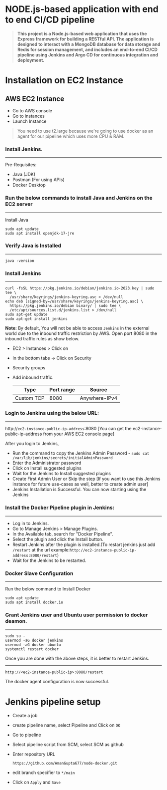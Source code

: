 # NODE.js-based application with end to end CI/CD pipeline
> **This project is a Node.js-based web application that uses the Express framework for building a RESTful API. The application is designed to interact with a MongoDB database for data storage and Redis for session management,
> and includes an end-to-end CI/CD pipeline using Jenkins and Argo CD for continuous integration and deployment.**
# Installation on EC2 Instance

## AWS EC2 Instance

- Go to AWS console
- Go to instances
- Launch Instance
> You need to use t2.large because we're going to use docker as an agent for our pipeline which uses more CPU & RAM.

### Install Jenkins.
***
Pre-Requisites:
 - Java (JDK)
 - Postman (For using APIs)
 - Docker Desktop

### Run the below commands to install Java and Jenkins on the EC2 server
***
Install Java

```
sudo apt update
sudo apt install openjdk-17-jre
```
### Verify Java is Installed
***
```
java -version

```
### Install Jenkins
***
```
curl -fsSL https://pkg.jenkins.io/debian/jenkins.io-2023.key | sudo tee \
  /usr/share/keyrings/jenkins-keyring.asc > /dev/null
echo deb [signed-by=/usr/share/keyrings/jenkins-keyring.asc] \
  https://pkg.jenkins.io/debian binary/ | sudo tee \
  /etc/apt/sources.list.d/jenkins.list > /dev/null
sudo apt-get update
sudo apt-get install jenkins
```
**Note:** By default, You will not be able to access `Jenkins` in the external world due to the inbound traffic restriction by AWS. Open port 8080 in the inbound traffic rules as show below.

- EC2 > Instances > Click on <Instance-ID>
- In the bottom tabs -> Click on Security
- Security groups
- Add inbound traffic.
  
  |Type|Port range|Source|     
  |----|----------|-------|    
  |Custom TCP|8080|Anywhere-IPv4|

### Login to Jenkins using the below URL:
***
http://`ec2-instance-public-ip-address`:8080    [You can get the ec2-instance-public-ip-address from your AWS EC2 console page]

After you login to Jenkins, 
- Run the command to copy the Jenkins Admin Password - `sudo cat /var/lib/jenkins/secrets/initialAdminPassword`
- Enter the Administrator password
- Click on Install suggested plugins
- Wait for the Jenkins to Install suggested plugins
- Create First Admin User or Skip the step [If you want to use this Jenkins instance for future use-cases as well, better to create admin user]
- Jenkins Installation is Successful. You can now starting using the Jenkins

### Install the Docker Pipeline plugin in Jenkins:
***
   - Log in to Jenkins.
   - Go to Manage Jenkins > Manage Plugins.
   - In the Available tab, search for "Docker Pipeline".
   - Select the plugin and click the Install button.
   - Restart Jenkins after the plugin is installed.(To restart jenkins just add `/restart` at the url example:`http://ec2-instance-public-ip-address:8080/restart`)
   - Wait for the Jenkins to be restarted.

### Docker Slave Configuration
***
Run the below command to Install Docker

```
sudo apt update
sudo apt install docker.io
```
 
### Grant Jenkins user and Ubuntu user permission to docker deamon.
***
```
sudo su - 
usermod -aG docker jenkins
usermod -aG docker ubuntu
systemctl restart docker
```

Once you are done with the above steps, it is better to restart Jenkins.
***
```
http://<ec2-instance-public-ip>:8080/restart

```

The docker agent configuration is now successful.

# Jenkins pipeline setup

- Create a job
- create pipeline name, select Pipeline and Click on `OK`
- Go to pipeline
- Select pipeline script from SCM, select SCM as github
- Enter repository URL

  ```
  https://github.com/AmanGupta677/node-docker.git

  ```
- edit branch specifier to `*/main`
- Click on `Apply` and `Save`
